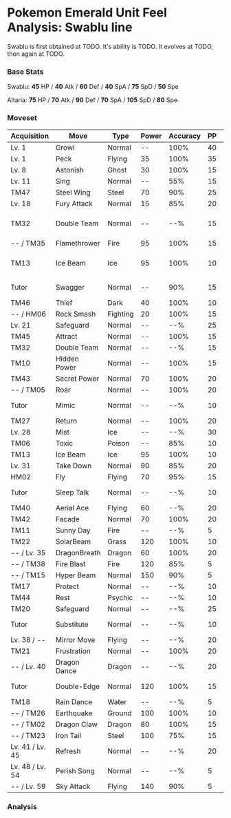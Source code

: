 # Pokemon Emerald Unit Feel Analysis: Swablu line

Swablu is first obtained at TODO. It's ability is TODO. It evolves at TODO, then again at TODO.

### Base Stats

Swablu: **45** HP / **40** Atk / **60** Def / **40** SpA / **75** SpD / **50** Spe

Altaria: **75** HP / **70** Atk / **90** Def / **70** SpA / **105** SpD / **80** Spe

### Moveset

|Acquisition    |Move        |Type    |Power|Accuracy|PP |Notes                    |
|---            |---         |---     |---  |---     |---|---                      |
|Lv. 1          |Growl       |Normal  |--   |100%    |40 |                         |
|Lv. 1          |Peck        |Flying  |35   |100%    |35 |                         |
|Lv. 8          |Astonish    |Ghost   |30   |100%    |15 |                         |
|Lv. 11         |Sing        |Normal  |--   |55%     |15 |                         |
|TM47           |Steel Wing  |Steel   |70   |90%     |25 |                         |
|Lv. 18         |Fury Attack |Normal  |15   |85%     |20 |                         |
|TM32           |Double Team |Normal  |--   |--%     |15 |Buy at Game Corner       |
|-- / TM35      |Flamethrower|Fire    |95   |100%    |15 |                         |
|TM13           |Ice Beam    |Ice     |95   |100%    |10 |Buy at Game Corner       |
|Tutor          |Swagger     |Normal  |--   |90%     |15 |Emerald only             |
|TM46           |Thief       |Dark    |40   |100%    |10 |                         |
|-- / HM06      |Rock Smash  |Fighting|20   |100%    |15 |                         |
|Lv. 21         |Safeguard   |Normal  |--   |--%     |25 |                         |
|TM45           |Attract     |Normal  |--   |100%    |15 |                         |
|TM32           |Double Team |Normal  |--   |--%     |15 |                         |
|TM10           |Hidden Power|Normal  |--   |100%    |15 |                         |
|TM43           |Secret Power|Normal  |70   |100%    |20 |                         |
|-- / TM05      |Roar        |Normal  |--   |100%    |20 |                         |
|Tutor          |Mimic       |Normal  |--   |--%     |10 |Emerald only             |
|TM27           |Return      |Normal  |--   |100%    |20 |                         |
|Lv. 28         |Mist        |Ice     |--   |--%     |30 |                         |
|TM06           |Toxic       |Poison  |--   |85%     |10 |                         |
|TM13           |Ice Beam    |Ice     |95   |100%    |10 |                         |
|Lv. 31         |Take Down   |Normal  |90   |85%     |20 |                         |
|HM02           |Fly         |Flying  |70   |95%     |15 |                         |
|Tutor          |Sleep Talk  |Normal  |--   |--%     |10 |Emerald only             |
|TM40           |Aerial Ace  |Flying  |60   |--%     |20 |                         |
|TM42           |Facade      |Normal  |70   |100%    |20 |                         |
|TM11           |Sunny Day   |Fire    |--   |--%     |5  |                         |
|TM22           |SolarBeam   |Grass   |120  |100%    |10 |                         |
|-- / Lv. 35    |DragonBreath|Dragon  |60   |100%    |20 |                         |
|-- / TM38      |Fire Blast  |Fire    |120  |85%     |5  |                         |
|-- / TM15      |Hyper Beam  |Normal  |150  |90%     |5  |                         |
|TM17           |Protect     |Normal  |--   |--%     |10 |                         |
|TM44           |Rest        |Psychic |--   |--%     |10 |                         |
|TM20           |Safeguard   |Normal  |--   |--%     |25 |                         |
|Tutor          |Substitute  |Normal  |--   |--%     |10 |Emerald only             |
|Lv. 38 / --    |Mirror Move |Flying  |--   |--%     |20 |                         |
|TM21           |Frustration |Normal  |--   |100%    |20 |                         |
|-- / Lv. 40    |Dragon Dance|Dragon  |--   |--%     |20 |                         |
|Tutor          |Double-Edge |Normal  |120  |100%    |15 |Emerald only             |
|TM18           |Rain Dance  |Water   |--   |--%     |5  |                         |
|-- / TM26      |Earthquake  |Ground  |100  |100%    |10 |                         |
|-- / TM02      |Dragon Claw |Dragon  |80   |100%    |15 |                         |
|-- / TM23      |Iron Tail   |Steel   |100  |75%     |15 |                         |
|Lv. 41 / Lv. 45|Refresh     |Normal  |--   |--%     |20 |                         |
|Lv. 48 / Lv. 54|Perish Song |Normal  |--   |--%     |5  |                         |
|-- / Lv. 59    |Sky Attack  |Flying  |140  |90%     |5  |                         |

### Analysis